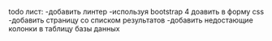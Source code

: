 todo лист: 
-добавить линтер
-используя bootstrap 4 доавить в форму css
-добавить страницу со списком результатов
-добавить недостающие колонки в таблицу базы данных
